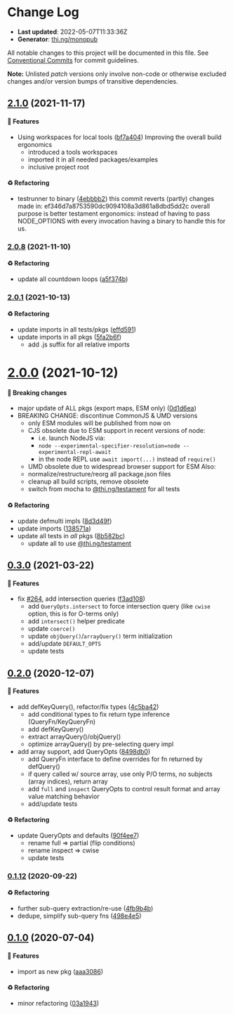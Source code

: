 # Change Log

- **Last updated**: 2022-05-07T11:33:36Z
- **Generator**: [thi.ng/monopub](https://thi.ng/monopub)

All notable changes to this project will be documented in this file.
See [Conventional Commits](https://conventionalcommits.org/) for commit guidelines.

**Note:** Unlisted _patch_ versions only involve non-code or otherwise excluded changes
and/or version bumps of transitive dependencies.

## [2.1.0](https://github.com/thi-ng/umbrella/tree/@thi.ng/oquery@2.1.0) (2021-11-17)

#### 🚀 Features

- Using workspaces for local tools ([bf7a404](https://github.com/thi-ng/umbrella/commit/bf7a404))
  Improving the overall build ergonomics
  - introduced a tools workspaces
  - imported it in all needed packages/examples
  - inclusive project root

#### ♻️ Refactoring

- testrunner to binary ([4ebbbb2](https://github.com/thi-ng/umbrella/commit/4ebbbb2))
  this commit reverts (partly) changes made in:
  ef346d7a8753590dc9094108a3d861a8dbd5dd2c
  overall purpose is better testament ergonomics:
  instead of having to pass NODE_OPTIONS with every invocation
  having a binary to handle this for us.

### [2.0.8](https://github.com/thi-ng/umbrella/tree/@thi.ng/oquery@2.0.8) (2021-11-10)

#### ♻️ Refactoring

- update all countdown loops ([a5f374b](https://github.com/thi-ng/umbrella/commit/a5f374b))

### [2.0.1](https://github.com/thi-ng/umbrella/tree/@thi.ng/oquery@2.0.1) (2021-10-13)

#### ♻️ Refactoring

- update imports in all tests/pkgs ([effd591](https://github.com/thi-ng/umbrella/commit/effd591))
- update imports in all pkgs ([5fa2b6f](https://github.com/thi-ng/umbrella/commit/5fa2b6f))
  - add .js suffix for all relative imports

# [2.0.0](https://github.com/thi-ng/umbrella/tree/@thi.ng/oquery@2.0.0) (2021-10-12)

#### 🛑 Breaking changes

- major update of ALL pkgs (export maps, ESM only) ([0d1d6ea](https://github.com/thi-ng/umbrella/commit/0d1d6ea))
- BREAKING CHANGE: discontinue CommonJS & UMD versions
  - only ESM modules will be published from now on
  - CJS obsolete due to ESM support in recent versions of node:
    - i.e. launch NodeJS via:
    - `node --experimental-specifier-resolution=node --experimental-repl-await`
    - in the node REPL use `await import(...)` instead of `require()`
  - UMD obsolete due to widespread browser support for ESM
  Also:
  - normalize/restructure/reorg all package.json files
  - cleanup all build scripts, remove obsolete
  - switch from mocha to [@thi.ng/testament](https://github.com/thi-ng/umbrella/tree/main/packages/testament) for all tests

#### ♻️ Refactoring

- update defmulti impls ([8d3d49f](https://github.com/thi-ng/umbrella/commit/8d3d49f))
- update imports ([138571a](https://github.com/thi-ng/umbrella/commit/138571a))
- update all tests in _all_ pkgs ([8b582bc](https://github.com/thi-ng/umbrella/commit/8b582bc))
  - update all to use [@thi.ng/testament](https://github.com/thi-ng/umbrella/tree/main/packages/testament)

## [0.3.0](https://github.com/thi-ng/umbrella/tree/@thi.ng/oquery@0.3.0) (2021-03-22)

#### 🚀 Features

- fix [#264](https://github.com/thi-ng/umbrella/issues/264), add intersection queries ([f3ad108](https://github.com/thi-ng/umbrella/commit/f3ad108))
  - add `QueryOpts.intersect` to force intersection query
    (like `cwise` option, this is for O-terms only)
  - add `intersect()` helper predicate
  - update `coerce()`
  - update `objQuery()`/`arrayQuery()` term initialization
  - add/update `DEFAULT_OPTS`
  - update tests

## [0.2.0](https://github.com/thi-ng/umbrella/tree/@thi.ng/oquery@0.2.0) (2020-12-07)

#### 🚀 Features

- add defKeyQuery(), refactor/fix types ([4c5ba42](https://github.com/thi-ng/umbrella/commit/4c5ba42))
  - add conditional types to fix return type inference (QueryFn/KeyQueryFn)
  - add defKeyQuery()
  - extract arrayQuery()/objQuery()
  - optimize arrayQuery() by pre-selecting query impl
- add array support, add QueryOpts ([8498db0](https://github.com/thi-ng/umbrella/commit/8498db0))
  - add QueryFn interface to define overrides for fn
    returned by defQuery()
  - if query called w/ source array, use only P/O terms,
    no subjects (array indices), return array
  - add `full` and `inspect` QueryOpts to control result format and
    array value matching behavior
  - add/update tests

#### ♻️ Refactoring

- update QueryOpts and defaults ([90f4ee7](https://github.com/thi-ng/umbrella/commit/90f4ee7))
  - rename full => partial (flip conditions)
  - rename inspect => cwise
  - update tests

### [0.1.12](https://github.com/thi-ng/umbrella/tree/@thi.ng/oquery@0.1.12) (2020-09-22)

#### ♻️ Refactoring

- further sub-query extraction/re-use ([4fb9b4b](https://github.com/thi-ng/umbrella/commit/4fb9b4b))
- dedupe, simplify sub-query fns ([498e4e5](https://github.com/thi-ng/umbrella/commit/498e4e5))

## [0.1.0](https://github.com/thi-ng/umbrella/tree/@thi.ng/oquery@0.1.0) (2020-07-04)

#### 🚀 Features

- import as new pkg ([aaa3086](https://github.com/thi-ng/umbrella/commit/aaa3086))

#### ♻️ Refactoring

- minor refactoring ([03a1943](https://github.com/thi-ng/umbrella/commit/03a1943))
